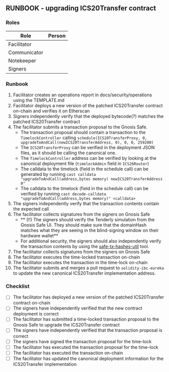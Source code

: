 ## RUNBOOK - upgrading ICS20Transfer contract

### Roles

| Role         | Person |
|--------------|--------|
| Facilitator  |        |
| Communicator |        |
| Notekeeper   |        |
| Signers      |        |

### Runbook

1. Facilitator creates an operations report in docs/security/operations using the TEMPLATE.md
2. Facilitator deploys a new version of the patched ICS20Transfer contract on-chain and verifies it on Etherscan
3. Signers independently verify that the deployed bytecode(?) matches the patched ICS20Transfer contract
4. The facilitator submits a transaction proposal to the Gnosis Safe.
    - The transaction proposal should contain a transaction to the `TimelockController` calling `schedule(ICS20TransferProxy, 0, upgradeToAndCall(newICS20TransferAddress, 0), 0, 0, 259200)`
    - The `ICS20TransferProxy` can be verified in the deployment JSON files, as it should be calling the canonical one.
    - The `TimelockController` address can be verified by looking at the canonical deployment file (`timelockAdmin` field in `ICS26Router`)
    - The calldata to the timelock (field in the schedule call) can be generated by running `cast calldata "upgradeToAndCall(address,bytes memory) newICS20TransferAddress 0"`
    - The calldata to the timelock (field in the schedule call) can be verified by running `cast decode-calldata "upgradeToAndCall(address,bytes memory)" <calldata>`
5. The signers independently verify that the transaction contents contain the expected call
6.  The facilitator collects signatures from the signers on Gnosis Safe
    - ** (!!) The signers should verify the Tenderly simulation from the Gnosis Safe UI. They should make sure that the domainHash matches what they are seeing in the blind-signing window on their hardware wallet**
    - For additional security, the signers should also independently verify the transaction contents by using the [safe-tx-hashes-util](https://github.com/pcaversaccio/safe-tx-hashes-util) tool.
7. The facilitator collects signatures from the signers on Gnosis Safe
8. The facilitator executes the time-locked transaction on-chain
9. The facilitator executes the transaction in the time-lock on-chain
10. The facilitator submits and merges a pull request to `solidity-ibc-eureka` to update the new canonical ICS20Transfer implementation address. 

### Checklist

- [ ] The facilitator has deployed a new version of the patched ICS20Transfer contract on-chain
- [ ] The signers have independently verified that the new contract deployment is correct
- [ ] The facilitator has submitted a time-locked transaction proposal to the Gnosis Safe to upgrade the ICS20Transfer contract
- [ ] The signers have independently verified that the transaction proposal is correct
- [ ] The signers have signed the transaction proposal for the time-lock
- [ ] The facilitator has executed the transaction proposal for the time-lock
- [ ] The facilitator has executed the transaction on-chain
- [ ] The facilitator has updated the canonical deployment information for the ICS20Transfer implementation